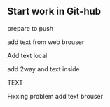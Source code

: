 

## Start work in Git-hub

prepare to push

add text from web brouser

Add text local

add 2way and text inside

TEXT 

Fixxing problem add text brouser
